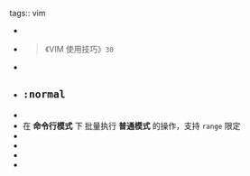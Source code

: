 tags:: vim

-
- > 《VIM 使用技巧》`30`
-
- ## `:normal`
-
- 在 **命令行模式** 下 批量执行 **普通模式** 的操作，支持 `range` 限定
-
-
-
-